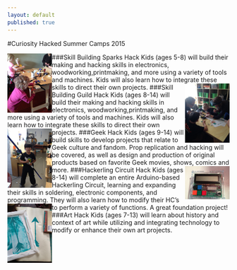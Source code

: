 ```yaml
---
layout: default
published: true
---
```

#Curiosity Hacked Summer Camps 2015

<img src="/images/summer/IMG_6014.jpg" width="20%" align="left">
###Skill Building Sparks Hack 
Kids (ages 5-8) will build their making and hacking skills in electronics, woodworking,printmaking, and more using a variety of tools and machines. Kids will also learn how to integrate these skills to direct their own projects.

<img src="/images/summer/rayguns.jpg" width="20%" align="right">
###Skill Building Guild Hack
Kids (ages 8-14) will build their making and hacking skills in electronics, woodworking,printmaking, and more using a variety of tools and machines. Kids will also learn how to integrate these skills to direct their own projects.

<img src="/images/summer/IMG_3818.jpg" width="20%" align="left">
###Geek Hack
Kids (ages 9-14) will build skills to develop projects that relate to Geek culture and fandom. Prop replication and hacking will be covered, as well as design and production of original products based on favorite Geek movies, shows, comics and more.

<img src="/images/summer/IMG_5802.jpg" width="20%" align="right">
###Hackerling Circuit Hack
Kids (ages 8-14) will complete an entire Arduino-based Hackerling Circuit, learning and expanding their skills in soldering, electronic components, and programming. They will also learn how to modify their HC’s to perform a variety of functions. A great foundation project!

<img src="/images/summer/IMG_3646.jpg" width="20%" align="left">
###Art Hack
Kids (ages 7-13) will learn about history and context of art while utilizing and integrating technology to modify or enhance their own art projects.

